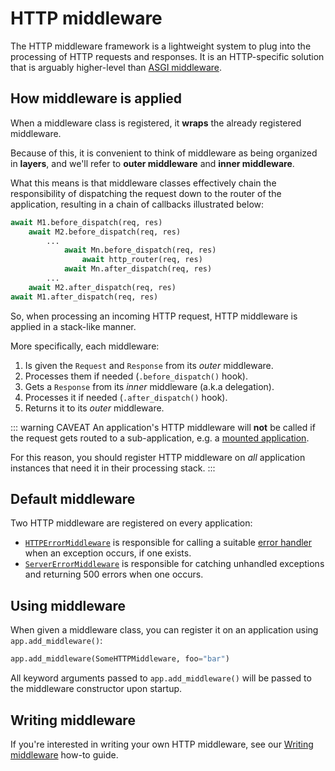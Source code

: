 # HTTP middleware

The HTTP middleware framework is a lightweight system to plug into the processing of HTTP requests and responses. It is an HTTP-specific solution that is arguably higher-level than [ASGI middleware](/guides/agnostic/asgi-middleware.md).

## How middleware is applied

When a middleware class is registered, it **wraps** the already registered middleware.

Because of this, it is convenient to think of middleware as being organized in **layers**, and we'll refer to **outer middleware** and **inner middleware**.

What this means is that middleware classes effectively chain the responsibility of dispatching the request down to the router of the application, resulting in a chain of callbacks illustrated below:

```python
await M1.before_dispatch(req, res)
    await M2.before_dispatch(req, res)
        ...
            await Mn.before_dispatch(req, res)
                await http_router(req, res)
            await Mn.after_dispatch(req, res)
        ...
    await M2.after_dispatch(req, res)
await M1.after_dispatch(req, res)
```

So, when processing an incoming HTTP request, HTTP middleware is applied in a stack-like manner.

More specifically, each middleware:

1. Is given the `Request` and `Response` from its _outer_ middleware.
2. Processes them if needed (`.before_dispatch()` hook).
3. Gets a `Response` from its _inner_ middleware (a.k.a delegation).
4. Processes it if needed (`.after_dispatch()` hook).
5. Returns it to its _outer_ middleware.

::: warning CAVEAT
An application's HTTP middleware will **not** be called if the request gets routed to a sub-application, e.g. a [mounted application](/api/applications.md#mount).

For this reason, you should register HTTP middleware on _all_ application instances that need it in their processing stack.
:::

## Default middleware

Two HTTP middleware are registered on every application:

- [`HTTPErrorMiddleware`](/api/errors.md#httperrormiddleware) is responsible for calling a suitable [error handler](./error-handling.md) when an exception occurs, if one exists.
- [`ServerErrorMiddleware`](/api/errors.md#servererrormiddleware) is responsible for catching unhandled exceptions and returning 500 errors when one occurs.

## Using middleware

When given a middleware class, you can register it on an application using `app.add_middleware()`:

```python
app.add_middleware(SomeHTTPMiddleware, foo="bar")
```

All keyword arguments passed to `app.add_middleware()` will be passed to the middleware constructor upon startup.

## Writing middleware

If you're interested in writing your own HTTP middleware, see our [Writing middleware](/how-to/middleware.md) how-to guide.
